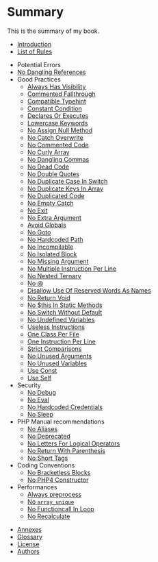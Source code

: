 # Summary

This is the summary of my book.

* [Introduction](README.md)
* [List of Rules](rules/README.md)
<!-- rules -->
  * Potential Errors
   * [No Dangling References](rules/no-dangling-reference.md)
 * Good Practices
   * [Always Has Visibility](rules/always-have-visibility.md)
   * [Commented Fallthrough](rules/commented-fallthrough.md)
   * [Compatible Typehint](rules/compatible-typehint.md)
   * [Constant Condition](rules/constant-condition.md)
   * [Declares Or Executes](rules/declares-or-executes.md)
   * [Lowercase Keywords](rules/lowercase-keyword.md)
   * [No Assign Null Method](rules/no-assign-null-method.md)
   * [No Catch Overwrite](rules/no-catch-overwrite.md)
   * [No Commented Code](rules/no-commented-code.md)
   * [No Curly Array](rules/no-curly-array.md)
   * [No Dangling Commas](rules/no-dangling-commas.md)
   * [No Dead Code](rules/no-dead-code.md)
   * [No Double Quotes](rules/no-double-quote.md)
   * [No Duplicate Case In Switch](rules/no-duplicate-case.md)
   * [No Duplicate Keys In Array](rules/no-duplicate-key.md)
   * [No Duplicated Code](rules/no-duplicated-code.md)
   * [No Empty Catch](rules/no-empty-catch.md)
   * [No Exit](rules/no-exit.md)
   * [No Extra Argument](rules/no-extra-argument.md)
   * [Avoid Globals](rules/no-global.md)
   * [No Goto](rules/no-goto.md)
   * [No Hardcoded Path](rules/no-hardcoded-path.md)
   * [No Incompilable](rules/no-incompilable.md)
   * [No Isolated Block](rules/no-isolated-block.md)
   * [No Missing Argument](rules/no-missing-argument.md)
   * [No Multiple Instruction Per Line](rules/no-multiple-instruction-per-line.md)
   * [No Nested Ternary](rules/no-nested-ternary.md)
   * [No @](rules/no-noscream.md)
   * [Disallow Use Of Reserved Words As Names](rules/no-reserved-keywords.md)
   * [No Return Void](rules/no-return-void.md)
   * [No $this In Static Methods](rules/no-static-this.md)
   * [No Switch Without Default](rules/no-switch-without-default.md)
   * [No Undefined Variables](rules/no-undefined-variables.md)
   * [Useless Instructions](rules/no-useless-instruction.md)
   * [One Class Per File](rules/one-class-per-file.md)
   * [One Instruction Per Line](rules/one-instruction-per-line.md)
   * [Strict Comparisons](rules/strict-comparisons.md)
   * [No Unused Arguments](rules/unused-arguments.md)
   * [No Unused Variables](rules/unused-variable.md)
   * [Use Const](rules/use-const.md)
   * [Use Self](rules/use-self.md)
 * Security
   * [No Debug](rules/no-debug.md)
   * [No Eval](rules/no-eval.md)
   * [No Hardcoded Credentials](rules/no-hardcoded-credential.md)
   * [No Sleep ](rules/no-sleep.md)
 * PHP Manual recommendations
   * [No Aliases](rules/no-aliases.md)
   * [No Deprecated](rules/no-deprecated.md)
   * [No Letters For Logical Operators](rules/no-letter-logical.md)
   * [No Return With Parenthesis](rules/no-return-with-parenthesis.md)
   * [No Short Tags](rules/no-short-tags.md)
 * Coding Conventions
   * [No Bracketless Blocks](rules/no-bracketless-blocks.md)
   * [No PHP4 Constructor](rules/no-php4-constructor.md)
 * Performances
   * [Always preprocess](rules/always-preprocess.md)
   * [No `array_unique`](rules/no-array-unique.md)
   * [No Functioncall In Loop](rules/no-functioncal-in-loop.md)
   * [No Recalculate](rules/no-recalculate.md)
<!-- rules -->
* [Annexes](ANNEXES.md)
 * [Glossary](GLOSSARY.md)
 * [License](LICENSE.md)
 * [Authors](AUTHORS.md)
